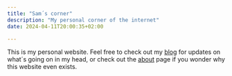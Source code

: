 ```yaml
---
title: "Sam´s corner"
description: "My personal corner of the internet"
date: 2024-04-11T20:00:35+02:00

---
```


This is my personal website. Feel free to check out my [blog](/posts) for updates on what´s going on in my head, or check out
the [about](/about]) page if you wonder why this website even exists.
